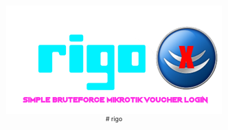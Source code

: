 <p align="center">
  <img src="https://raw.githubusercontent.com/Ubaii/rigo/main/rigo.png" alt="Sublime's custom image"/>
  # rigo
</p>
